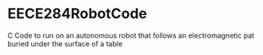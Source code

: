 EECE284RobotCode
================

C Code to run on an autonomous robot that follows an electromagnetic pat buried under the surface of a table
